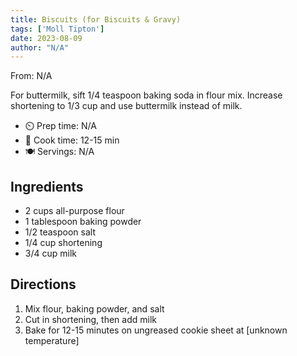 ```yaml
---
title: Biscuits (for Biscuits & Gravy)
tags: ['Moll Tipton']
date: 2023-08-09
author: "N/A"
---
```

From: N/A

For buttermilk, sift 1/4 teaspoon baking soda in flour mix. Increase shortening to 1/3 cup and use buttermilk instead of milk.

- ⏲️ Prep time: N/A
- 🍳 Cook time: 12-15 min
- 🍽️ Servings: N/A

## Ingredients

- 2 cups all-purpose flour
- 1 tablespoon baking powder
- 1/2 teaspoon salt
- 1/4 cup shortening
- 3/4 cup milk

## Directions

1. Mix flour, baking powder, and salt
2. Cut in shortening, then add milk
3. Bake for 12-15 minutes on ungreased cookie sheet at [unknown temperature]
